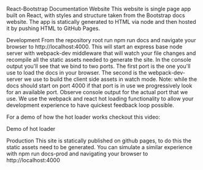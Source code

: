 React-Bootstrap Documentation Website
This website is single page app built on React, with styles and structure taken from the Bootstrap docs website. The app is statically generated to HTML via node and then hosted it by pushing HTML to GitHub Pages.

Development
From the repository root run npm run docs and navigate your browser to http://localhost:4000. This will start an express base node server with webpack-dev middleware that will watch your file changes and recompile all the static assets needed to generate the site. In the console output you'll see that we bind to two ports. The first port is the one you'll use to load the docs in your browser. The second is the webpack-dev-server we use to build the client side assets in watch mode. Note: while the docs should start on port 4000 if that port is in use we progressively look for an available port. Observe console output for the actual port that we use. We use the webpack and react hot loading functionality to allow your development experience to have quickest feedback loop possible.

For a demo of how the hot loader works checkout this video:

Demo of hot loader

Production
This site is statically published on github pages, to do this the static assets need to be generated. You can simulate a similar experience with npm run docs-prod and navigating your browser to http://localhost:4000
